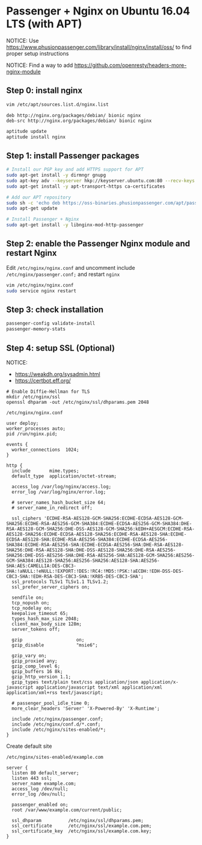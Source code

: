 # Passenger + Nginx on Ubuntu 16.04 LTS (with APT)

NOTICE: Use https://www.phusionpassenger.com/library/install/nginx/install/oss/ to find proper setup instructions

NOTICE: Find a way to add https://github.com/openresty/headers-more-nginx-module

## Step 0: install nginx

```sh
vim /etc/apt/sources.list.d/nginx.list
```

```
deb http://nginx.org/packages/debian/ bionic nginx
deb-src http://nginx.org/packages/debian/ bionic nginx
```

```sh
aptitude update
aptitude install nginx
```

## Step 1: install Passenger packages

```bash
# Install our PGP key and add HTTPS support for APT
sudo apt-get install -y dirmngr gnupg
sudo apt-key adv --keyserver hkp://keyserver.ubuntu.com:80 --recv-keys 561F9B9CAC40B2F7
sudo apt-get install -y apt-transport-https ca-certificates

# Add our APT repository
sudo sh -c 'echo deb https://oss-binaries.phusionpassenger.com/apt/passenger bionic main > /etc/apt/sources.list.d/passenger.list'
sudo apt-get update

# Install Passenger + Nginx
sudo apt-get install -y libnginx-mod-http-passenger
```

## Step 2: enable the Passenger Nginx module and restart Nginx

Edit `/etc/nginx/nginx.conf` and uncomment include `/etc/nginx/passenger.conf;` and restart `nginx`

```bash
vim /etc/nginx/nginx.conf
sudo service nginx restart
```

## Step 3: check installation

```bash
passenger-config validate-install
passenger-memory-stats
```

## Step 4: setup SSL (Optional)

NOTICE:
 * https://weakdh.org/sysadmin.html
 * https://certbot.eff.org/

```
# Enable Diffie-Hellman for TLS
mkdir /etc/nginx/ssl
openssl dhparam -out /etc/nginx/ssl/dhparams.pem 2048
```

`/etc/nginx/nginx.conf`

```
user deploy;
worker_processes auto;
pid /run/nginx.pid;

events {
  worker_connections  1024;
}

http {
  include       mime.types;
  default_type  application/octet-stream;

  access_log /var/log/nginx/access.log;
  error_log /var/log/nginx/error.log;

  # server_names_hash_bucket_size 64;
  # server_name_in_redirect off;

  ssl_ciphers 'ECDHE-RSA-AES128-GCM-SHA256:ECDHE-ECDSA-AES128-GCM-SHA256:ECDHE-RSA-AES256-GCM-SHA384:ECDHE-ECDSA-AES256-GCM-SHA384:DHE-RSA-AES128-GCM-SHA256:DHE-DSS-AES128-GCM-SHA256:kEDH+AESGCM:ECDHE-RSA-AES128-SHA256:ECDHE-ECDSA-AES128-SHA256:ECDHE-RSA-AES128-SHA:ECDHE-ECDSA-AES128-SHA:ECDHE-RSA-AES256-SHA384:ECDHE-ECDSA-AES256-SHA384:ECDHE-RSA-AES256-SHA:ECDHE-ECDSA-AES256-SHA:DHE-RSA-AES128-SHA256:DHE-RSA-AES128-SHA:DHE-DSS-AES128-SHA256:DHE-RSA-AES256-SHA256:DHE-DSS-AES256-SHA:DHE-RSA-AES256-SHA:AES128-GCM-SHA256:AES256-GCM-SHA384:AES128-SHA256:AES256-SHA256:AES128-SHA:AES256-SHA:AES:CAMELLIA:DES-CBC3-SHA:!aNULL:!eNULL:!EXPORT:!DES:!RC4:!MD5:!PSK:!aECDH:!EDH-DSS-DES-CBC3-SHA:!EDH-RSA-DES-CBC3-SHA:!KRB5-DES-CBC3-SHA';
  ssl_protocols TLSv1 TLSv1.1 TLSv1.2;
  ssl_prefer_server_ciphers on;

  sendfile on;
  tcp_nopush on;
  tcp_nodelay on;
  keepalive_timeout 65;
  types_hash_max_size 2048;
  client_max_body_size 128m;
  server_tokens off;

  gzip                    on;
  gzip_disable            "msie6";

  gzip_vary on;
  gzip_proxied any;
  gzip_comp_level 6;
  gzip_buffers 16 8k;
  gzip_http_version 1.1;
  gzip_types text/plain text/css application/json application/x-javascript application/javascript text/xml application/xml application/xml+rss text/javascript;

  # passenger_pool_idle_time 0;
  more_clear_headers 'Server' 'X-Powered-By' 'X-Runtime';

  include /etc/nginx/passenger.conf;
  include /etc/nginx/conf.d/*.conf;
  include /etc/nginx/sites-enabled/*;
}
```

Create default site

`/etc/nginx/sites-enabled/example.com`

```
server {
  listen 80 default_server;
  listen 443 ssl;
  server_name example.com;
  access_log /dev/null;
  error_log /dev/null;

  passenger_enabled on;
  root /var/www/example.com/current/public;

  ssl_dhparam          /etc/nginx/ssl/dhparams.pem;
  ssl_certificate      /etc/nginx/ssl/example.com.pem;
  ssl_certificate_key  /etc/nginx/ssl/example.com.key;
}
```
